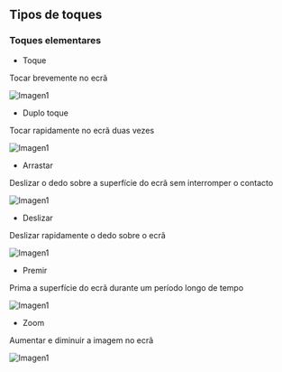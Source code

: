 ## Tipos de toques

### Toques elementares


* Toque

Tocar brevemente no ecrã

![Imagen1](http://static.energysistem.com/images/manuals/39530/535569b2b5b35.jpg)

* Duplo toque

Tocar rapidamente no ecrã duas vezes

![Imagen1](http://static.energysistem.com/images/manuals/39530/535569bdd9805.jpg)

* Arrastar

Deslizar o dedo sobre a superfície do ecrã sem interromper o contacto

![Imagen1](http://static.energysistem.com/images/manuals/39530/535569cfdb51d.jpg)

* Deslizar

Deslizar rapidamente o dedo sobre o ecrã

![Imagen1](http://static.energysistem.com/images/manuals/39530/53556aaed15c2.jpg)

* Premir

Prima a superfície do ecrã durante um período longo de tempo

![Imagen1](http://static.energysistem.com/images/manuals/39530/53556aedbd1e1.jpg)

* Zoom

Aumentar e diminuir a imagem no ecrã

![Imagen1](http://static.energysistem.com/images/manuals/39530/53556afc48900.jpg)
